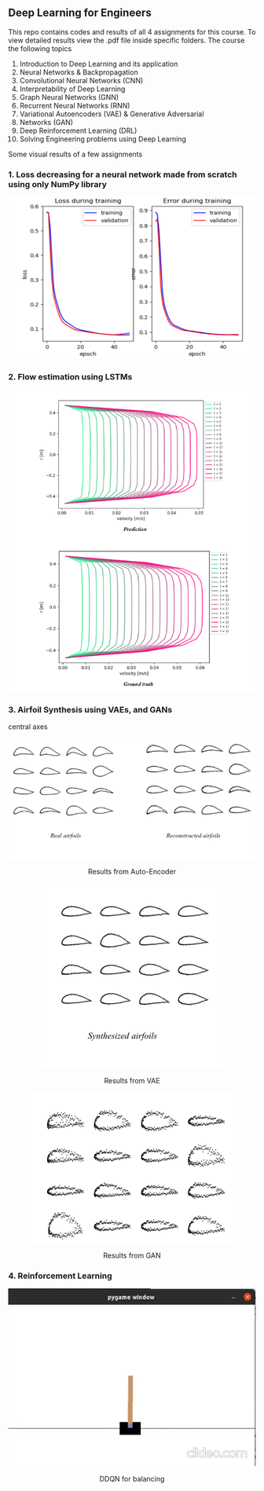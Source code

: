 ## Deep Learning for Engineers
This repo contains codes and results of all 4 assignments for this course. To view detailed results view the .pdf file inside specific folders. The course the following topics

1. Introduction to Deep Learning and its application
2. Neural Networks & Backpropagation
3. Convolutional Neural Networks (CNN)
4. Interpretability of Deep Learning
5. Graph Neural Networks (GNN)
6. Recurrent Neural Networks (RNN)
7. Variational Autoencoders (VAE) & Generative Adversarial
8. Networks (GAN)
9. Deep Reinforcement Learning (DRL)
10. Solving Engineering problems using Deep Learning

Some visual results of a few assignments

### 1. Loss decreasing for a neural network made from scratch using only NumPy library 
<p align = "center">
<img src = "./images/loss_1.png">
</p>


### 2. Flow estimation using LSTMs
<p align = "center">
<img src = "./images/flow.png">
</p>

### 3. Airfoil Synthesis using VAEs, and GANs
central axes
<p align = "center">
<img src = "./images/recon.png">
</p>
<p align = "center">
Results from Auto-Encoder
</p>
<p align = "center">
<img src = "./images/vae.png">
</p>
<p align = "center">
Results from VAE
</p>
<p align = "center">
<img src = "./images/gan.png">
</p>
<p align = "center">
Results from GAN
</p>

### 4. Reinforcement Learning
<p align = "center">
<img src = "./images/ddqn.gif">
</p>
<p align = "center">
DDQN for balancing
</p>